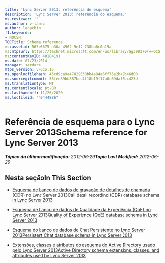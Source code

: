 ```yaml
---
title: 'Lync Server 2013: referência de esquema'
description: 'Lync Server 2013: referência do esquema.'
ms.reviewer: ''
ms.author: v-lanac
author: lanachin
f1.keywords:
- NOCSH
TOCTitle: Schema reference
ms:assetid: 565e3675-a30a-4962-9e12-738ba8c0a19a
ms:mtpsurl: https://technet.microsoft.com/en-us/library/Gg398370(v=OCS.15)
ms:contentKeyID: 48184191
ms.date: 07/23/2014
manager: serdars
mtps_version: v=OCS.15
ms.openlocfilehash: 45cd9ca9a47029330bb4a94a6ff75e2ba9b46d00
ms.sourcegitcommit: 36fee89bb887bea4f18b19f17a8c69daf5bc423d
ms.translationtype: MT
ms.contentlocale: pt-BR
ms.lasthandoff: 11/26/2020
ms.locfileid: "49444886"
---
```

# <a name="schema-reference-for-lync-server-2013"></a><span data-ttu-id="a3988-103">Referência de esquema para o Lync Server 2013</span><span class="sxs-lookup"><span data-stu-id="a3988-103">Schema reference for Lync Server 2013</span></span>

<div data-xmlns="http://www.w3.org/1999/xhtml">

<div class="topic" data-xmlns="http://www.w3.org/1999/xhtml" data-msxsl="urn:schemas-microsoft-com:xslt" data-cs="https://msdn.microsoft.com/">

<div data-asp="https://msdn2.microsoft.com/asp">



</div>

<div id="mainSection">

<div id="mainBody"><span data-ttu-id="a3988-104">

<span> </span></span><span class="sxs-lookup"><span data-stu-id="a3988-104">

<span> </span></span></span>

<span data-ttu-id="a3988-105">_**Tópico da última modificação:** 2012-06-29_</span><span class="sxs-lookup"><span data-stu-id="a3988-105">_**Topic Last Modified:** 2012-06-29_</span></span>

<div>

## <a name="in-this-section"></a><span data-ttu-id="a3988-106">Nesta seção</span><span class="sxs-lookup"><span data-stu-id="a3988-106">In This Section</span></span>

  - [<span data-ttu-id="a3988-107">Esquema de banco de dados de gravação de detalhes de chamada (CDR) no Lync Server 2013</span><span class="sxs-lookup"><span data-stu-id="a3988-107">Call detail recording (CDR) database schema in Lync Server 2013</span></span>](lync-server-2013-call-detail-recording-cdr-database-schema.md)

  - [<span data-ttu-id="a3988-108">Esquema de banco de dados de Qualidade da Experiência (QoE) no Lync Server 2013</span><span class="sxs-lookup"><span data-stu-id="a3988-108">Quality of Experience (QoE) database schema in Lync Server 2013</span></span>](lync-server-2013-quality-of-experience-qoe-database-schema.md)

  - [<span data-ttu-id="a3988-109">Esquema do banco de dados de Chat Persistente no Lync Server 2013</span><span class="sxs-lookup"><span data-stu-id="a3988-109">Persistent Chat database schema in Lync Server 2013</span></span>](lync-server-2013-persistent-chat-database-schema.md)

  - [<span data-ttu-id="a3988-110">Extensões, classes e atributos do esquema do Active Directory usado pelo Lync Server 2013</span><span class="sxs-lookup"><span data-stu-id="a3988-110">Active Directory schema extensions, classes, and attributes used by Lync Server 2013</span></span>](lync-server-2013-active-directory-schema-extensions-classes-and-attributes-used-by-lync-server.md)

<span data-ttu-id="a3988-111"></div>

</div>

<span> </span>

</div>

</div>

</span><span class="sxs-lookup"><span data-stu-id="a3988-111"></div>

</div>

<span> </span>

</div>

</div>

</span></span></div>


